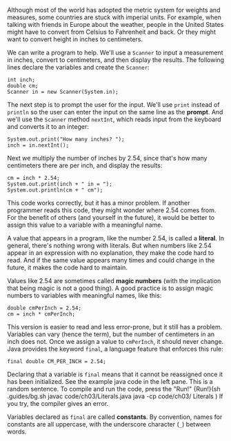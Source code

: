 Although most of the world has adopted the metric system for weights and measures, some countries are stuck with imperial units. For example, when talking with friends in Europe about the weather, people in the United States might have to convert from Celsius to Fahrenheit and back. Or they might want to convert height in inches to centimeters.


We can write a program to help. We'll use a `Scanner` to input a measurement in inches, convert to centimeters, and then display the results. The following lines declare the variables and create the `Scanner`:

```code
int inch;
double cm;
Scanner in = new Scanner(System.in);
```


The next step is to prompt the user for the input. We'll use `print` instead of `println` so the user can enter the input on the same line as the **prompt**. And we'll use the `Scanner` method `nextInt`, which reads input from the keyboard and converts it to an integer:

```code
System.out.print("How many inches? ");
inch = in.nextInt();
```

Next we multiply the number of inches by 2.54, since that's how many centimeters there are per inch, and display the results:

```code
cm = inch * 2.54;
System.out.print(inch + " in = ");
System.out.println(cm + " cm");
```

This code works correctly, but it has a minor problem. If another programmer reads this code, they might wonder where 2.54 comes from. For the benefit of others (and yourself in the future), it would be better to assign this value to a variable with a meaningful name.




A value that appears in a program, like the number 2.54, is called a **literal**. In general, there's nothing wrong with literals. But when numbers like 2.54 appear in an expression with no explanation, they make the code hard to read. And if the same value appears many times and could change in the future, it makes the code hard to maintain.


Values like 2.54 are sometimes called **magic numbers** (with the implication that being magic is not a good thing). A good practice is to assign magic numbers to variables with meaningful names, like this:

```code
double cmPerInch = 2.54;
cm = inch * cmPerInch;
```

This version is easier to read and less error-prone, but it still has a problem. Variables can vary (hence the term), but the number of centimeters in an inch does not. Once we assign a value to `cmPerInch`, it should never change. Java provides the keyword `final`, a language feature that enforces this rule:

```code
final double CM_PER_INCH = 2.54;
```


Declaring that a variable is `final` means that it cannot be reassigned once it has been initialized. See the example java code in the left pane. This is a random sentence. To compile and run the code, press the "Run!"
{Run!}(sh .guides/bg.sh javac code/ch03/Literals.java java -cp code/ch03/ Literals )
 If you try, the compiler gives an error.

Variables declared as `final` are called **constants**. By convention, names for constants are all uppercase, with the underscore character (`_`) between words.